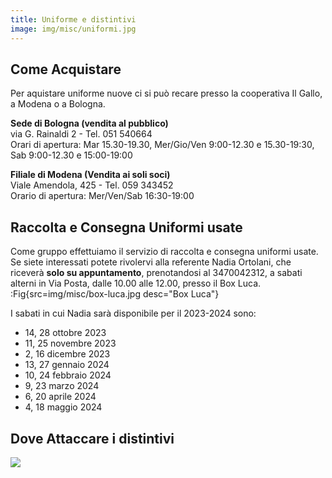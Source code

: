 ```yaml
---
title: Uniforme e distintivi
image: img/misc/uniformi.jpg
---
```


## Come Acquistare

Per aquistare uniforme nuove ci si può recare presso la cooperativa Il Gallo, a Modena o a Bologna.

**Sede di Bologna (vendita al pubblico)**  
via G. Rainaldi 2 - Tel. 051 540664  
Orari di apertura: Mar 15.30-19.30, Mer/Gio/Ven 9:00-12.30 e 15.30-19:30, Sab 9:00-12.30 e 15:00-19:00

**Filiale di Modena (Vendita ai soli soci)**  
Viale Amendola, 425 - Tel. 059 343452  
Orario di apertura: Mer/Ven/Sab 16:30-19:00

## Raccolta e Consegna Uniformi usate

Come gruppo effettuiamo il servizio di raccolta e consegna uniformi usate.
Se siete interessati potete rivolervi alla referente Nadia Ortolani, che riceverà **solo su appuntamento**, prenotandosi al 3470042312, a sabati alterni in Via Posta, dalle 10.00 alle 12.00, presso il Box Luca.  
:Fig{src=img/misc/box-luca.jpg desc="Box Luca"}

I sabati in cui Nadia sarà disponibile per il 2023-2024 sono:  

- 14, 28 ottobre 2023  
- 11, 25 novembre 2023  
- 2, 16 dicembre 2023  
- 13, 27 gennaio 2024  
- 10, 24 febbraio 2024  
- 9, 23 marzo 2024  
- 6, 20 aprile 2024  
- 4, 18 maggio 2024  

## Dove Attaccare i distintivi

![](img/misc/uniformi.jpg)
